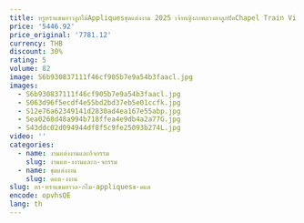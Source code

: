 ```yaml
---
title: หรูหราแขนยาวลูกไม้Appliquesชุดแต่งงาน 2025 เจ้าหญิงภาพลวงตาลูกปัดChapel Train Vintage A-Lineชุดเจ้าสาว
price: '5446.92'
price_original: '7781.12'
currency: THB
discount: 30%
rating: 5
volume: 82
image: S6b930837111f46cf905b7e9a54b3faacl.jpg
images:
  - S6b930837111f46cf905b7e9a54b3faacl.jpg
  - S063d96f5ecdf4e55bd2bd37eb5e01ccfk.jpg
  - S12e76a62349141d2830ad4ea167e55abp.jpg
  - Sea0268d48a994b718ffea4e9db4a2a77G.jpg
  - S43ddc02d094944df8f5c9fe25093b274L.jpg
video: ''
categories:
  - name: งานแต่งงานและกิจกรรม
    slug: งานแต-งงานและก-จกรรม
  - name: ชุดแต่งงาน
    slug: ดแต-งงาน
slug: หร-หราแขนยาวล-กไม-appliquesช-ดแต
encode: opvhsQE
lang: th
---
```

  